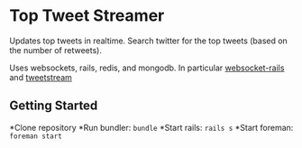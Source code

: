 # Top Tweet Streamer

Updates top tweets in realtime. Search twitter for the top tweets (based on the number of retweets).

Uses websockets, rails, redis, and mongodb. In particular [websocket-rails](https://github.com/websocket-rails/websocket-rails) and [tweetstream](https://github.com/tweetstream/tweetstream)

## Getting Started
*Clone repository
*Run bundler: ```bundle```
*Start rails: ```rails s```
*Start foreman: ```foreman start```

